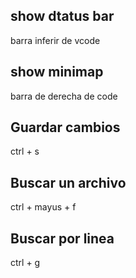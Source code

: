 ## show dtatus bar
barra inferir de vcode

## show minimap
barra de derecha de code 

## Guardar cambios
ctrl + s

## Buscar un archivo
ctrl + mayus + f

## Buscar por linea
ctrl + g
